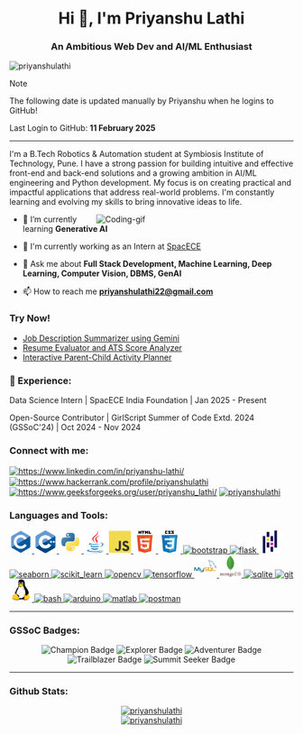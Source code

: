 <h1 align="center">Hi 👋, I'm Priyanshu Lathi</h1>
<h3 align="center">An Ambitious Web Dev and AI/ML Enthusiast</h3>

<p align="left"> <img src="https://komarev.com/ghpvc/?username=priyanshulathi&label=Profile%20views&color=0e75b6&style=flat" alt="priyanshulathi" /> </p>

> [!NOTE]
> The following date is updated manually by Priyanshu when he logins to GitHub!

Last Login to GitHub: **11 February 2025**

---

<p>I'm a B.Tech Robotics & Automation student at Symbiosis Institute of Technology, Pune. I have a strong passion for building intuitive and effective front-end and back-end solutions and a growing ambition in AI/ML engineering and Python development. My focus is on creating practical and impactful applications that address real-world problems. I'm constantly learning and evolving my skills to bring innovative ideas to life.</p>

<img align="right" alt="Coding-gif" width="350" src="https://raw.githubusercontent.com/TheDudeThatCode/TheDudeThatCode/master/Assets/Developer.gif"/>

<!-- - 🔭 I’m currently working on **Real-Time Multimodal Emotion and Age Predictor**-->

- 🌱 I’m currently learning **Generative AI**

- 🔭 I'm currently working as an Intern at [SpacECE](https://www.spacece.in/)

- 💬 Ask me about **Full Stack Development, Machine Learning, Deep Learning, Computer Vision, DBMS, GenAI**

- 📫 How to reach me **priyanshulathi22@gmail.com**

<h3 align="left">Try Now!</h3>

- [Job Description Summarizer using Gemini](https://ai-job-description-summarizer.streamlit.app/)
- [Resume Evaluator and ATS Score Analyzer](https://resume-evaluator-and-ats-score-analyzer.streamlit.app/)
- [Interactive Parent-Child Activity Planner](https://interactive-parent-child-activity-planner.onrender.com/)

<h3 align="left">💼 Experience:</h2>
<p align = "Left">Data Science Intern | SpacECE India Foundation | Jan 2025 - Present</p>
<p align = "Left">Open-Source Contributor | GirlScript Summer of Code Extd. 2024 (GSSoC'24) | Oct 2024 - Nov 2024</p>

<h3 align="left">Connect with me:</h3>
<p align="left">
<a href="https://www.linkedin.com/in/priyanshu-lathi/" target="blank"><img align="center" src="https://raw.githubusercontent.com/rahuldkjain/github-profile-readme-generator/master/src/images/icons/Social/linked-in-alt.svg" alt="https://www.linkedin.com/in/priyanshu-lathi/" height="30" width="40" /></a>
<a href="https://www.hackerrank.com/profile/priyanshulathi" target="blank"><img align="center" src="https://raw.githubusercontent.com/rahuldkjain/github-profile-readme-generator/master/src/images/icons/Social/hackerrank.svg" alt="https://www.hackerrank.com/profile/priyanshulathi" height="30" width="40" /></a>
<a href="https://www.geeksforgeeks.org/user/priyanshu_lathi/" target="blank"><img align="center" src="https://raw.githubusercontent.com/rahuldkjain/github-profile-readme-generator/master/src/images/icons/Social/geeks-for-geeks.svg" alt="https://www.geeksforgeeks.org/user/priyanshu_lathi/" height="30" width="40" /></a>
<a href="https://www.leetcode.com/priyanshulathi" target="blank"><img align="center" src="https://raw.githubusercontent.com/rahuldkjain/github-profile-readme-generator/master/src/images/icons/Social/leet-code.svg" alt="priyanshulathi" height="30" width="40" /></a>
</p>

<h3 align="left">Languages and Tools:</h3>
<p align="left"> <a href="https://www.cprogramming.com/" target="_blank" rel="noreferrer"> <img src="https://raw.githubusercontent.com/devicons/devicon/master/icons/c/c-original.svg" alt="c" width="40" height="40"/> </a> <a href="https://www.w3schools.com/cpp/" target="_blank" rel="noreferrer"> <img src="https://raw.githubusercontent.com/devicons/devicon/master/icons/cplusplus/cplusplus-original.svg" alt="cplusplus" width="40" height="40"/> </a> <a href="https://www.python.org" target="_blank" rel="noreferrer"> <img src="https://raw.githubusercontent.com/devicons/devicon/master/icons/python/python-original.svg" alt="python" width="40" height="40"/> </a> <a href="https://www.java.com" target="_blank" rel="noreferrer"> <img src="https://raw.githubusercontent.com/devicons/devicon/master/icons/java/java-original.svg" alt="java" width="40" height="40"/> </a> <a href="https://developer.mozilla.org/en-US/docs/Web/JavaScript" target="_blank" rel="noreferrer"> <img src="https://raw.githubusercontent.com/devicons/devicon/master/icons/javascript/javascript-original.svg" alt="javascript" width="40" height="40"/> </a> <a href="https://www.w3.org/html/" target="_blank" rel="noreferrer"> <img src="https://raw.githubusercontent.com/devicons/devicon/master/icons/html5/html5-original-wordmark.svg" alt="html5" width="40" height="40"/> </a> <a href="https://www.w3schools.com/css/" target="_blank" rel="noreferrer"> <img src="https://raw.githubusercontent.com/devicons/devicon/master/icons/css3/css3-original-wordmark.svg" alt="css3" width="40" height="40"/> </a> <a href="https://getbootstrap.com" target="_blank" rel="noreferrer"> <img src="https://upload.wikimedia.org/wikipedia/commons/b/b2/Bootstrap_logo.svg" alt="bootstrap" width="40" height="35"/> </a> <a href="https://flask.palletsprojects.com/" target="_blank" rel="noreferrer"> <img src="https://www.vectorlogo.zone/logos/palletsprojects_flask/palletsprojects_flask-icon.svg" alt="flask" width="40" height="40"/> </a> <a href="https://pandas.pydata.org/" target="_blank" rel="noreferrer"> <img src="https://raw.githubusercontent.com/devicons/devicon/2ae2a900d2f041da66e950e4d48052658d850630/icons/pandas/pandas-original.svg" alt="pandas" width="40" height="40"/> </a> <a href="https://seaborn.pydata.org/" target="_blank" rel="noreferrer"> <img src="https://seaborn.pydata.org/_images/logo-mark-lightbg.svg" alt="seaborn" width="40" height="40"/> </a> <a href="https://scikit-learn.org/" target="_blank" rel="noreferrer"> <img src="https://upload.wikimedia.org/wikipedia/commons/0/05/Scikit_learn_logo_small.svg" alt="scikit_learn" width="40" height="40"/> </a> <a href="https://opencv.org/" target="_blank" rel="noreferrer"> <img src="https://www.vectorlogo.zone/logos/opencv/opencv-icon.svg" alt="opencv" width="40" height="40"/> </a> <a href="https://www.tensorflow.org" target="_blank" rel="noreferrer"> <img src="https://www.vectorlogo.zone/logos/tensorflow/tensorflow-icon.svg" alt="tensorflow" width="40" height="40"/> </a> <a href="https://www.mysql.com/" target="_blank" rel="noreferrer"> <img src="https://raw.githubusercontent.com/devicons/devicon/master/icons/mysql/mysql-original-wordmark.svg" alt="mysql" width="40" height="40"/> </a> <a href="https://www.mongodb.com/" target="_blank" rel="noreferrer"> <img src="https://raw.githubusercontent.com/devicons/devicon/master/icons/mongodb/mongodb-original-wordmark.svg" alt="mongodb" width="40" height="40"/> </a> <a href="https://www.sqlite.org/" target="_blank" rel="noreferrer"> <img src="https://www.vectorlogo.zone/logos/sqlite/sqlite-icon.svg" alt="sqlite" width="40" height="40"/> </a> <a href="https://git-scm.com/" target="_blank" rel="noreferrer"> <img src="https://www.vectorlogo.zone/logos/git-scm/git-scm-icon.svg" alt="git" width="40" height="40"/> </a> <a href="https://www.linux.org/" target="_blank" rel="noreferrer"> <img src="https://raw.githubusercontent.com/devicons/devicon/master/icons/linux/linux-original.svg" alt="linux" width="40" height="40"/> </a> <a href="https://www.gnu.org/software/bash/" target="_blank" rel="noreferrer"> <img src="https://www.vectorlogo.zone/logos/gnu_bash/gnu_bash-icon.svg" alt="bash" width="40" height="40"/> </a> <a href="https://www.arduino.cc/" target="_blank" rel="noreferrer"> <img src="https://cdn.worldvectorlogo.com/logos/arduino-1.svg" alt="arduino" width="40" height="40"/> </a> <a href="https://www.mathworks.com/" target="_blank" rel="noreferrer"> <img src="https://upload.wikimedia.org/wikipedia/commons/2/21/Matlab_Logo.png" alt="matlab" width="40" height="40"/> </a> <a href="https://postman.com" target="_blank" rel="noreferrer"> <img src="https://www.vectorlogo.zone/logos/getpostman/getpostman-icon.svg" alt="postman" width="40" height="40"/> </a> </p>

---

<h3 align="left">GSSoC Badges:</h3>
<p align="center"> <img src="https://github.com/user-attachments/assets/15c1cefa-75d8-4c50-b274-59804732a15d" alt="Champion Badge" width="120" height="120"/> <img src="https://github.com/user-attachments/assets/c16683ff-3eca-464b-9807-0619adf73e7d" alt="Explorer Badge" width="120" height="120"/> <img src="https://github.com/user-attachments/assets/09ca671c-e4b2-456d-961b-84f6492ba515" alt="Adventurer Badge" width="120" height="120"/> <img src="https://github.com/user-attachments/assets/d4f916d8-521c-4886-bcb2-60e74b8ad148" alt="Trailblazer Badge" width="120" height="120"/> <img src="https://github.com/user-attachments/assets/bc1aecd0-387e-4545-b5fb-e77843386dff" alt="Summit Seeker Badge" width="120" height="120"/> </p>

---

<h3 align="left">Github Stats:</h3>

<div align="center">
  <a href="#">
    <img src="https://github-readme-stats.vercel.app/api?username=priyanshulathi&show_icons=true&locale=en" alt="priyanshulathi" />
  </a>
</div>

<div align="center">
  <a href="#">
    <img src="https://github-readme-stats.vercel.app/api/top-langs?username=priyanshulathi&show_icons=true&locale=en&layout=compact" alt="priyanshulathi" />
  </a>
</div>


<!-- <p><img align="center" src="https://github-readme-streak-stats.herokuapp.com/?user=priyanshulathi&" alt="priyanshulathi" /></p> -->
